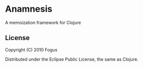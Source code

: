 # Anamnesis

A memoization framework for Clojure

License
-------

Copyright (C) 2010 Fogus

Distributed under the Eclipse Public License, the same as Clojure.
